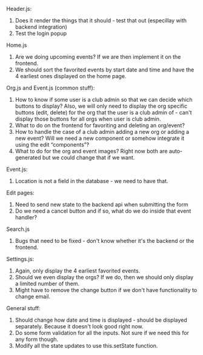 Header.js:
1. Does it render the things that it should - test that out (especillay with backend integration)
2. Test the login popup

Home.js
1. Are we doing upcoming events? If we are then implement it on the frontend.
2. We should sort the favorited events by start date and time and have the 4 earliest ones displayed on the home page.

Org.js and Event.js (common stuff):
1. How to know if some user is a club admin so that we can decide which buttons to display? Also, we will only need to display the org specific buttons (edit, delete) for the org that the user is a club admin of - can't display those buttons for all orgs when user is club admin.
2. What to do on the frontend for favoriting and deleting an org/event?
3. How to handle the case of a club admin adding a new org or adding a new event? Will we need a new component or somehow integrate it using the edit “components”?
4. What to do for the org and event images? Right now both are auto-generated but we could change that if we want.

Event.js:
1. Location is not a field in the database - we need to have that.

Edit pages:
1. Need to send new state to the backend api when submitting the form
2. Do we need a cancel button and if so, what do we do inside that event handler?

Search.js
1. Bugs that need to be fixed - don't know whether it's the backend or the frontend.

Settings.js:
1. Again, only display the 4 earliest favorited events.
2. Should we even display the orgs? If we do, then we should only display a limited number of them.
3. Might have to remove the change button if we don't have functionality to change email.

General stuff:
1. Should change how date and time is displayed - should be displayed separately. Because it doesn't look good right now.
2. Do some form validation for all the inputs. Not sure if we need this for any form though.
3. Modify all the state updates to use this.setState function.